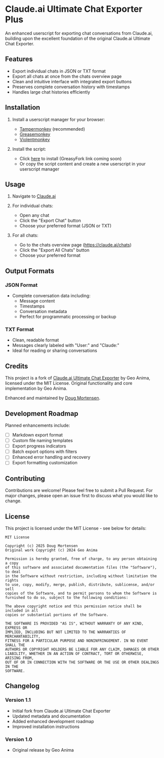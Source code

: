 # Claude.ai Ultimate Chat Exporter Plus

An enhanced userscript for exporting chat conversations from Claude.ai, building upon the excellent foundation of the original Claude.ai Ultimate Chat Exporter.

## Features

- Export individual chats in JSON or TXT format
- Export all chats at once from the chats overview page
- Clean and intuitive interface with integrated export buttons
- Preserves complete conversation history with timestamps
- Handles large chat histories efficiently

## Installation

1. Install a userscript manager for your browser:
   - [Tampermonkey](https://www.tampermonkey.net/) (recommended)
   - [Greasemonkey](https://addons.mozilla.org/en-US/firefox/addon/greasemonkey/)
   - [Violentmonkey](https://violentmonkey.github.io/)

2. Install the script:
   - Click [here](#) to install (GreasyFork link coming soon)
   - Or copy the script content and create a new userscript in your userscript manager

## Usage

1. Navigate to [Claude.ai](https://claude.ai/)
2. For individual chats:
   - Open any chat
   - Click the "Export Chat" button
   - Choose your preferred format (JSON or TXT)

3. For all chats:
   - Go to the chats overview page (https://claude.ai/chats)
   - Click the "Export All Chats" button
   - Choose your preferred format

## Output Formats

### JSON Format
- Complete conversation data including:
  - Message content
  - Timestamps
  - Conversation metadata
  - Perfect for programmatic processing or backup

### TXT Format
- Clean, readable format
- Messages clearly labeled with "User:" and "Claude:"
- Ideal for reading or sharing conversations

## Credits

This project is a fork of [Claude.ai Ultimate Chat Exporter](https://github.com/GeoAnima/claude.ai-ultimate-chat-exporter) by Geo Anima, licensed under the MIT License. Original functionality and core implementation by Geo Anima.

Enhanced and maintained by [Doug Mortensen](https://github.com/DougMortensen).

## Development Roadmap

Planned enhancements include:
- [ ] Markdown export format
- [ ] Custom file naming templates
- [ ] Export progress indicators
- [ ] Batch export options with filters
- [ ] Enhanced error handling and recovery
- [ ] Export formatting customization

## Contributing

Contributions are welcome! Please feel free to submit a Pull Request. For major changes, please open an issue first to discuss what you would like to change.

## License

This project is licensed under the MIT License - see below for details:

```
MIT License

Copyright (c) 2025 Doug Mortensen
Original work Copyright (c) 2024 Geo Anima

Permission is hereby granted, free of charge, to any person obtaining a copy
of this software and associated documentation files (the "Software"), to deal
in the Software without restriction, including without limitation the rights
to use, copy, modify, merge, publish, distribute, sublicense, and/or sell
copies of the Software, and to permit persons to whom the Software is
furnished to do so, subject to the following conditions:

The above copyright notice and this permission notice shall be included in all
copies or substantial portions of the Software.

THE SOFTWARE IS PROVIDED "AS IS", WITHOUT WARRANTY OF ANY KIND, EXPRESS OR
IMPLIED, INCLUDING BUT NOT LIMITED TO THE WARRANTIES OF MERCHANTABILITY,
FITNESS FOR A PARTICULAR PURPOSE AND NONINFRINGEMENT. IN NO EVENT SHALL THE
AUTHORS OR COPYRIGHT HOLDERS BE LIABLE FOR ANY CLAIM, DAMAGES OR OTHER
LIABILITY, WHETHER IN AN ACTION OF CONTRACT, TORT OR OTHERWISE, ARISING FROM,
OUT OF OR IN CONNECTION WITH THE SOFTWARE OR THE USE OR OTHER DEALINGS IN THE
SOFTWARE.
```

## Changelog

### Version 1.1
- Initial fork from Claude.ai Ultimate Chat Exporter
- Updated metadata and documentation
- Added enhanced development roadmap
- Improved installation instructions

### Version 1.0
- Original release by Geo Anima